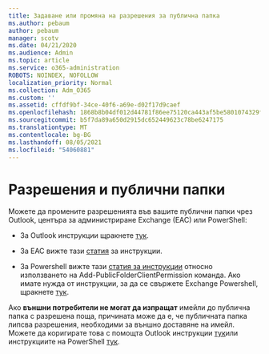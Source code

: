 ```yaml
---
title: Задаване или промяна на разрешения за публична папка
ms.author: pebaum
author: pebaum
manager: scotv
ms.date: 04/21/2020
ms.audience: Admin
ms.topic: article
ms.service: o365-administration
ROBOTS: NOINDEX, NOFOLLOW
localization_priority: Normal
ms.collection: Adm_O365
ms.custom: ''
ms.assetid: cffdf9bf-34ce-40f6-a69e-d02f17d9caef
ms.openlocfilehash: 1868b8b04df012d44781f86ee75120ca443af5be5801074329f17c0e40a5acc7
ms.sourcegitcommit: b5f7da89a650d2915dc652449623c78be6247175
ms.translationtype: MT
ms.contentlocale: bg-BG
ms.lasthandoff: 08/05/2021
ms.locfileid: "54060881"
---
```

# <a name="permissions-and-public-folders"></a>Разрешения и публични папки

Можете да промените разрешенията във вашите публични папки чрез Outlook, центъра за администриране Exchange (EAC) или PowerShell:
  
- За Outlook инструкции щракнете [тук](https://support.office.com/article/Set-or-change-permissions-for-a-public-folder-b2e0440c-7873-48ec-9ff2-b1a20b723005.aspx).
    
- За EAC вижте тази [статия](https://technet.microsoft.com/library/jj651147%28v=exchg.150%29.aspx.aspx#Anchor_1) за инструкции. 
    
- За Powershell вижте тази [статия за инструкции](https://technet.microsoft.com/library/bb124743%28v=exchg.160%29.aspx.aspx) относно използването на Add-PublicFolderClientPermission команда. Ако имате нужда от инструкции, за да се свържете Exchange Powershell, щракнете [тук](https://technet.microsoft.com/library/jj984289%28v=exchg.160%29.aspx.aspx).
    
Ако **външни потребители не могат да изпращат** имейли до публична папка с разрешена поща, причината може да е, че публичната папка липсва разрешения, необходими за външно доставяне на имейл. Можете да коригирате това с помощта Outlook инструкции [тук](https://technet.microsoft.com/library/aa997560%28v=exchg.150%29.aspx.aspx#Anchor_1)или инструкциите на PowerShell [тук](https://support.microsoft.com/help/2984402/-5.7.1-smtp-550-5.7.1-resolver.rst.authrequired-nondelivery-report-when-external-users-try-to-send-mail-to-mail-enabled-public-folders-in-office-365.aspx).
  


